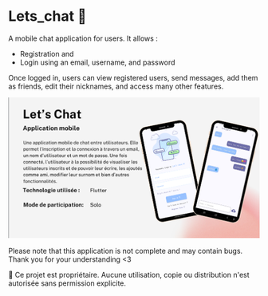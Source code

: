 # Lets_chat 💬

A mobile chat application for users. It allows : 
- Registration and
- Login using an email, username, and password

Once logged in, users can view registered users, send messages, add them as friends, edit their nicknames, and access many other features.

![Image Alt](https://github.com/sweethehe/Lets_chat_/blob/6d66b134f31dfdfd1c5a30e7aa46803e569a0a9b/lets_chat_presentation.png)

Please note that this application is not complete and may contain bugs. Thank you for your understanding <3

🚫 Ce projet est propriétaire. Aucune utilisation, copie ou distribution n'est autorisée sans permission explicite.

